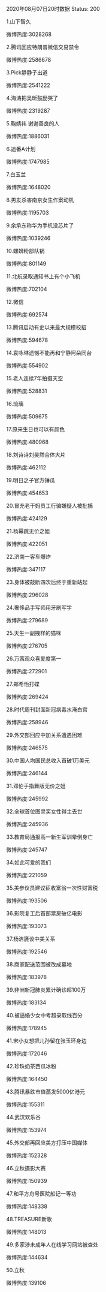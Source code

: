 2020年08月07日20时数据
Status: 200

1.山下智久

微博热度:3028268

2.腾讯回应特朗普微信交易禁令

微博热度:2586678

3.Pick静静子出道

微博热度:2541222

4.海涛把吴昕鼓励哭了

微博热度:2319287

5.鞠婧祎 谢谢善良的人

微博热度:1886031

6.追番A计划

微博热度:1747985

7.白玉兰

微博热度:1648020

8.男友杀害南京女生作案动机

微博热度:1195703

9.余承东称华为手机没芯片了

微博热度:1039246

10.螺蛳粉部队锅

微博热度:801149

11.北航录取通知书上有个小飞机

微博热度:702104

12.微信

微博热度:692574

13.腾讯启动有史以来最大规模校招

微博热度:594678

14.袁咏琳遗憾不能再和宁静阿朵同台

微博热度:554902

15.老人连续7年拍摄天空

微博热度:528831

16.琉璃

微博热度:509675

17.原来生日也可以有颜色

微博热度:480968

18.刘诗诗刘昊然合体大片

微博热度:462112

19.明日之子官方锤瓜

微博热度:454653

20.冒充老干妈员工行骗嫌疑人被批捕

微博热度:424129

21.杨幂跳无价之姐

微博热度:422051

22.济南一客车爆炸

微博热度:347117

23.身体被敲断四次后终于重新站起

微博热度:296028

24.奢侈品手写师用牙刷写字

微博热度:279689

25.天生一副拽样的猫咪

微博热度:276705

26.万茜观众喜爱度第一

微博热度:272901

27.郑希怡打碟

微博热度:269424

28.时代周刊封面新冠病毒水淹白宫

微博热度:258946

29.外交部回应中加关系遭遇困难

微博热度:246575

30.中国人均国民总收入首破1万美元

微博热度:246144

31.邓伦手指舞版无价之姐

微博热度:245992

32.全球首位图灵奖女性得主去世

微博热度:245936

33.教育局通报高一新生军训晕倒身亡

微博热度:245747

34.如此可爱的我们

微博热度:221059

35.美参议员建议征收富翁一次性财富税

微博热度:193506

36.影院复工后首部票房破亿电影

微博热度:193073

37.杨洁篪谈中美关系

微博热度:192546

38.商家配送范围被改成墓地

微博热度:183978

39.非洲新冠肺炎累计确诊超100万

微博热度:183134

40.被逼婚少女中考超录取线百分

微博热度:178945

41.宋小女想把儿孙留在张玉环身边

微博热度:172046

42.珍珠奶茶西瓜冰粉

微博热度:164450

43.腾讯暴跌市值蒸发5000亿港元

微博热度:155311

44.武汉欢乐谷

微博热度:153974

45.外交部再回应美方打压中国媒体

微博热度:152328

46.立秋摄影大赛

微博热度:150939

47.和平方舟号医院船记一等功

微博热度:148338

48.TREASURE新歌

微博热度:148013

49.多家涉未成年人在线学习网站被查处

微博热度:144634

50.立秋

微博热度:139106

